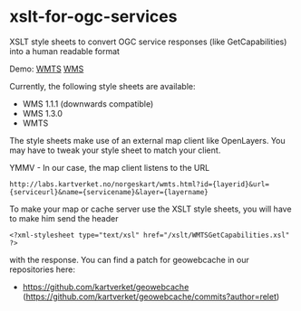 xslt-for-ogc-services
=====================

XSLT style sheets to convert OGC service responses (like GetCapabilities) into a human readable format

Demo: [WMTS](http://opencache.statkart.no/gatekeeper/gk/gk.open_wmts?Version=1.0.0&service=wmts&request=getcapabilities) [WMS](http://opencache.statkart.no/gatekeeper/gk/gk.open?Version=1.0.0&service=wms&request=getcapabilities)

Currently, the following style sheets are available:
* WMS 1.1.1 (downwards compatible)
* WMS 1.3.0
* WMTS 

The style sheets make use of an external map client like OpenLayers. You may have to tweak your style sheet to match your client.

YMMV - In our case, the map client listens to the URL 

    http://labs.kartverket.no/norgeskart/wmts.html?id={layerid}&url={serviceurl}&name={servicename}&layer={layername}

To make your map or cache server use the XSLT style sheets, you will have to make him send the header 

    <?xml-stylesheet type="text/xsl" href="/xslt/WMTSGetCapabilities.xsl" ?>
    
with the response. You can find a patch for geowebcache in our repositories here:

* https://github.com/kartverket/geowebcache (https://github.com/kartverket/geowebcache/commits?author=relet)

